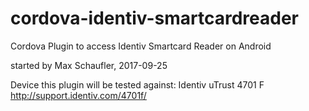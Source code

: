 # cordova-identiv-smartcardreader
Cordova Plugin to access Identiv Smartcard Reader on Android

started by Max Schaufler, 2017-09-25

Device this plugin will be tested against:
Identiv uTrust 4701 F
http://support.identiv.com/4701f/
